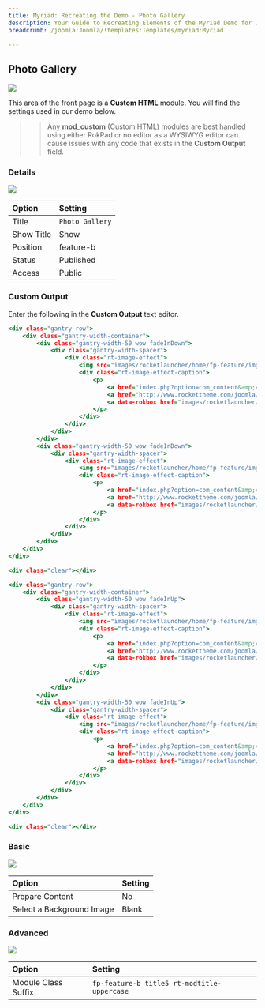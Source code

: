 ```yaml
---
title: Myriad: Recreating the Demo - Photo Gallery
description: Your Guide to Recreating Elements of the Myriad Demo for Joomla
breadcrumb: /joomla:Joomla/!templates:Templates/myriad:Myriad

---
```


Photo Gallery
-----

![][demo]

This area of the front page is a **Custom HTML** module. You will find the settings used in our demo below.

>> Any **mod_custom** (Custom HTML) modules are best handled using either RokPad or no editor as a WYSIWYG editor can cause issues with any code that exists in the **Custom Output** field.

### Details

![][demo2]

|   Option   |     Setting     |
| :--------- | :-------------- |
| Title      | `Photo Gallery` |
| Show Title | Show            |
| Position   | feature-b       |
| Status     | Published       |
| Access     | Public          |

### Custom Output

Enter the following in the **Custom Output** text editor.

~~~ .html
<div class="gantry-row">
    <div class="gantry-width-container">
        <div class="gantry-width-50 wow fadeInDown">
            <div class="gantry-width-spacer">
                <div class="rt-image-effect">
                    <img src="images/rocketlauncher/home/fp-feature/img-01.jpg" alt="image" />
                    <div class="rt-image-effect-caption">
                        <p>
                            <a href="index.php?option=com_content&amp;view=article&amp;id=1&amp;Itemid=111"><i class="fa fa-fw fa-file-text-o"></i></a>
                            <a href="http://www.rockettheme.com/joomla/templates/myriad"><i class="fa fa-fw fa-file-image-o"></i></a>
                            <a data-rokbox href="images/rocketlauncher/home/fp-feature/img-01.jpg"><i class="fa fa-fw fa-search"></i></a>
                        </p>
                    </div>                      
                </div>  
            </div>
        </div>
        <div class="gantry-width-50 wow fadeInDown">
            <div class="gantry-width-spacer">
                <div class="rt-image-effect">
                    <img src="images/rocketlauncher/home/fp-feature/img-02.jpg" alt="image" />
                    <div class="rt-image-effect-caption">
                        <p>
                            <a href="index.php?option=com_content&amp;view=article&amp;id=1&amp;Itemid=111"><i class="fa fa-fw fa-file-text-o"></i></a>
                            <a href="http://www.rockettheme.com/joomla/templates/myriad"><i class="fa fa-fw fa-file-image-o"></i></a>
                            <a data-rokbox href="images/rocketlauncher/home/fp-feature/img-02.jpg"><i class="fa fa-fw fa-search"></i></a>
                        </p>
                    </div>                      
                </div>
            </div>
        </div>      
    </div>
</div>

<div class="clear"></div>

<div class="gantry-row">
    <div class="gantry-width-container">
        <div class="gantry-width-50 wow fadeInUp">
            <div class="gantry-width-spacer">
                <div class="rt-image-effect">
                    <img src="images/rocketlauncher/home/fp-feature/img-03.jpg" alt="image" />
                    <div class="rt-image-effect-caption">
                        <p>
                            <a href="index.php?option=com_content&amp;view=article&amp;id=1&amp;Itemid=111"><i class="fa fa-fw fa-file-text-o"></i></a>
                            <a href="http://www.rockettheme.com/joomla/templates/myriad"><i class="fa fa-fw fa-file-image-o"></i></a>
                            <a data-rokbox href="images/rocketlauncher/home/fp-feature/img-03.jpg"><i class="fa fa-fw fa-search"></i></a>
                        </p>
                    </div>                      
                </div>
            </div>
        </div>
        <div class="gantry-width-50 wow fadeInUp">
            <div class="gantry-width-spacer">
                <div class="rt-image-effect">
                    <img src="images/rocketlauncher/home/fp-feature/img-04.jpg" alt="image" />
                    <div class="rt-image-effect-caption">
                        <p>
                            <a href="index.php?option=com_content&amp;view=article&amp;id=1&amp;Itemid=111"><i class="fa fa-fw fa-file-text-o"></i></a>
                            <a href="http://www.rockettheme.com/joomla/templates/myriad"><i class="fa fa-fw fa-file-image-o"></i></a>
                            <a data-rokbox href="images/rocketlauncher/home/fp-feature/img-04.jpg"><i class="fa fa-fw fa-search"></i></a>
                        </p>
                    </div>                      
                </div>
            </div>
        </div>      
    </div>
</div>

<div class="clear"></div>
~~~

### Basic

![][demo3]

| Option                    | Setting     |
| :----------               | :---------- |
| Prepare Content           | No          |
| Select a Background Image | Blank       |

### Advanced

![][demo4]

|        Option       |                   Setting                   |
| :------------------ | :------------------------------------------ |
| Module Class Suffix | `fp-feature-b title5 rt-modtitle-uppercase` |

[demo]: assets/demo_5.jpeg
[demo2]: assets/demo_5a.jpeg
[demo3]: assets/demo_5b.jpeg
[demo4]: assets/demo_5c.jpeg